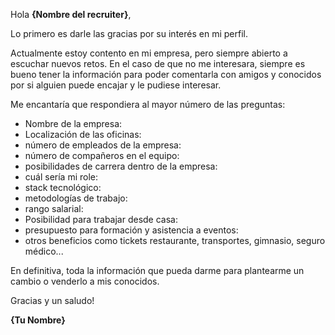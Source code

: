 Hola **{Nombre del recruiter}**,


Lo primero es darle las gracias por su interés en mi perfil.

Actualmente estoy contento en mi empresa, pero siempre abierto a escuchar nuevos retos. En el caso de que no me interesara, siempre es bueno tener la información para poder comentarla con amigos y conocidos por si alguien puede encajar y le pudiese interesar.

Me encantaría que respondiera al mayor número de las preguntas:
- Nombre de la empresa:
- Localización de las oficinas:
- número de empleados de la empresa:
- número de compañeros en el equipo:
- posibilidades de carrera dentro de la empresa:
- cuál sería mi role:
- stack tecnológico:
- metodologías de trabajo:
- rango salarial:
- Posibilidad para trabajar desde casa:
- presupuesto para formación y asistencia a eventos:
- otros beneficios como tickets restaurante, transportes, gimnasio, seguro médico...


En definitiva, toda la información que pueda darme para plantearme un cambio o venderlo a mis conocidos.

Gracias y un saludo!

**{Tu Nombre}**